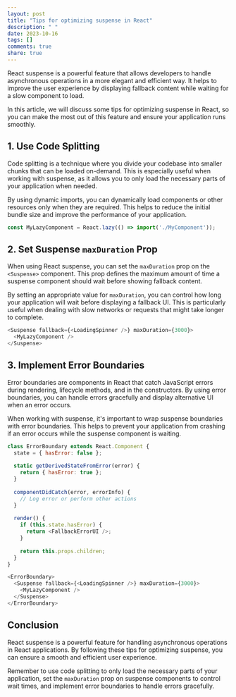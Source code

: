 ```yaml
---
layout: post
title: "Tips for optimizing suspense in React"
description: " "
date: 2023-10-16
tags: []
comments: true
share: true
---
```


React suspense is a powerful feature that allows developers to handle asynchronous operations in a more elegant and efficient way. It helps to improve the user experience by displaying fallback content while waiting for a slow component to load.

In this article, we will discuss some tips for optimizing suspense in React, so you can make the most out of this feature and ensure your application runs smoothly.

## 1. Use Code Splitting

Code splitting is a technique where you divide your codebase into smaller chunks that can be loaded on-demand. This is especially useful when working with suspense, as it allows you to only load the necessary parts of your application when needed.

By using dynamic imports, you can dynamically load components or other resources only when they are required. This helps to reduce the initial bundle size and improve the performance of your application.

```javascript
const MyLazyComponent = React.lazy(() => import('./MyComponent'));
```

## 2. Set Suspense `maxDuration` Prop

When using React suspense, you can set the `maxDuration` prop on the `<Suspense>` component. This prop defines the maximum amount of time a suspense component should wait before showing fallback content.

By setting an appropriate value for `maxDuration`, you can control how long your application will wait before displaying a fallback UI. This is particularly useful when dealing with slow networks or requests that might take longer to complete.

```javascript
<Suspense fallback={<LoadingSpinner />} maxDuration={3000}>
  <MyLazyComponent />
</Suspense>
```

## 3. Implement Error Boundaries

Error boundaries are components in React that catch JavaScript errors during rendering, lifecycle methods, and in the constructors. By using error boundaries, you can handle errors gracefully and display alternative UI when an error occurs.

When working with suspense, it's important to wrap suspense boundaries with error boundaries. This helps to prevent your application from crashing if an error occurs while the suspense component is waiting.

```javascript
class ErrorBoundary extends React.Component {
  state = { hasError: false };
  
  static getDerivedStateFromError(error) {
    return { hasError: true };
  }
  
  componentDidCatch(error, errorInfo) {
    // Log error or perform other actions
  }
  
  render() {
    if (this.state.hasError) {
      return <FallbackErrorUI />;
    }
    
    return this.props.children;
  }
}

<ErrorBoundary>
  <Suspense fallback={<LoadingSpinner />} maxDuration={3000}>
    <MyLazyComponent />
  </Suspense>
</ErrorBoundary>
```

## Conclusion

React suspense is a powerful feature for handling asynchronous operations in React applications. By following these tips for optimizing suspense, you can ensure a smooth and efficient user experience.

Remember to use code splitting to only load the necessary parts of your application, set the `maxDuration` prop on suspense components to control wait times, and implement error boundaries to handle errors gracefully.
